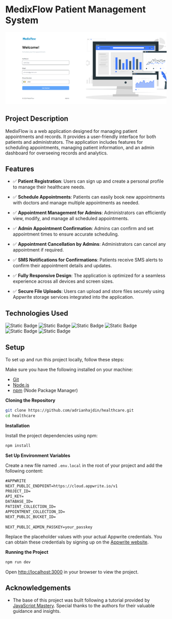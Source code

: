 # MedixFlow Patient Management System

![MedixFlow Screenshot](/public/assets/medixflow.png)

## Project Description

MedixFlow is a web application designed for managing patient appointments and records. It provides a user-friendly interface for both patients and administrators. The application includes features for scheduling appointments, managing patient information, and an admin dashboard for overseeing records and analytics.

## Features

- ✅ **Patient Registration**: Users can sign up and create a personal profile to manage their healthcare needs.

- ✅ **Schedule Appointments**: Patients can easily book new appointments with doctors and manage multiple appointments as needed.

- ✅ **Appointment Management for Admins**: Administrators can efficiently view, modify, and manage all scheduled appointments.

- ✅ **Admin Appointment Confirmation**: Admins can confirm and set appointment times to ensure accurate scheduling.

- ✅ **Appointment Cancellation by Admins**: Administrators can cancel any appointment if required.

- ✅ **SMS Notifications for Confirmations**: Patients receive SMS alerts to confirm their appointment details and updates.

- ✅ **Fully Responsive Design**: The application is optimized for a seamless experience across all devices and screen sizes.

- ✅ **Secure File Uploads**: Users can upload and store files securely using Appwrite storage services integrated into the application.


## Technologies Used

![Static Badge](https://img.shields.io/badge/NextJS-black) ![Static Badge](https://img.shields.io/badge/Appwrite-pink) ![Static Badge](https://img.shields.io/badge/Typescript-blue)  ![Static Badge](https://img.shields.io/badge/Tailwind-navy) ![Static Badge](https://img.shields.io/badge/ShadCN-white) ![Static Badge](https://img.shields.io/badge/Twilio-red) 

## Setup

To set up and run this project locally, follow these steps:

Make sure you have the following installed on your machine:

- [Git](https://git-scm.com/)
- [Node.js](https://nodejs.org/en)
- [npm](https://www.npmjs.com/) (Node Package Manager)

**Cloning the Repository**

```bash
git clone https://github.com/adrianhajdin/healthcare.git
cd healthcare
```

**Installation**

Install the project dependencies using npm:

```bash
npm install
```

**Set Up Environment Variables**

Create a new file named `.env.local` in the root of your project and add the following content:

```env
#APPWRITE
NEXT_PUBLIC_ENDPOINT=https://cloud.appwrite.io/v1
PROJECT_ID=
API_KEY=
DATABASE_ID=
PATIENT_COLLECTION_ID=
APPOINTMENT_COLLECTION_ID=
NEXT_PUBLIC_BUCKET_ID=

NEXT_PUBLIC_ADMIN_PASSKEY=your_passkey
```

Replace the placeholder values with your actual Appwrite credentials. You can obtain these credentials by signing up on the [Appwrite website](https://appwrite.io/).

**Running the Project**

```bash
npm run dev
```

Open [http://localhost:3000](http://localhost:3000) in your browser to view the project.

## Acknowledgements

- The base of this project was built following a tutorial provided by [JavaScript Mastery](https://www.youtube.com/watch?v=lEflo_sc82g). Special thanks to the authors for their valuable guidance and insights.